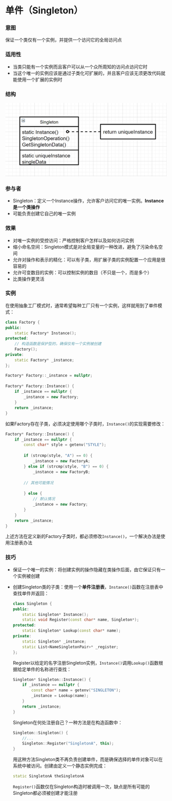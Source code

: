 # 单件（Singleton）

### 意图

保证一个类仅有一个实例，并提供一个访问它的全局访问点

### 适用性

- 当类只能有一个实例而且客户可以从一个众所周知的访问点访问它时
- 当这个唯一的实例应该是通过子类化可扩展的，并且客户应该无须更改代码就能使用一个扩展的实例时

### 结构

![avatar](image/单件结构图.png)

### 参与者

- Singleton：定义一个Instance操作，允许客户访问它的唯一实例。**Instance是一个类操作**
- 可能负责创建它自己的唯一实例

### 效果

- 对唯一实例的受控访问：严格控制客户怎样以及如何访问实例
- 缩小命名空间：Singleton模式是对全局变量的一种改进，避免了污染命名空间
- 允许对操作和表示的精化：可以有子类，用扩展子类的实例配置一个应用是很容易的
- 允许可变数目的实例：可以控制实例的数目（不只是一个，而是多个）
- 比类操作更灵活

### 实例

在使用抽象工厂模式时，通常希望每种工厂只有一个实例，这样就用到了单件模式：

```c++
class Factory {
public:
    static Factory* Instance();
protected:
    // 构造函数是保护型的，确保仅有一个实例被创建
    Factory();
private:
    static Factory* _instance;
};
```

```c++
Factory* Factory::_instance = nullptr;

Factory* Factory::Instance() {
    if _instance == nullptr {
        _instance = new Factory;
    }
    return _instance;
}
```

如果Factory存在子类，必须决定使用哪个子类时，`Instance()`的实现需要修改：

```c++
Factory* Factory::Instance() {
    if _instance == nullptr {
        const char* style = getenv("STYLE");
        
        if (strcmp(style, "A") == 0) {
            _instance = new FactoryA;
        } else if (strcmp(style, "B") == 0) {
            _instance = new FactoryB;
            
        // 其他可能情况
            
        } else {
            // 默认情况
            _instance = new Factory;
        }
    }
    return _instance;
}
```

上述方法在定义新的Factory子类时，都必须修改`Instance()`，一个解决办法是使用注册表办法

### 技巧

- 保证一个唯一的实例：将创建实例的操作隐藏在类操作后面，由它保证只有一个实例被创建

- 创建Singleton类的子类：使用一个**单件注册表**，`Instance()`函数在注册表中查找单件并返回：

  ```c++
  class Singleton {
  public:
      static Singleton* Instance();
      static void Register(const char* name, Singleton*);
  protected:
      static Singleton* Lookup(const char* name);
  private:
      static Singleton* _instance;
      static List<NameSingletonPair>* _register;
  };
  ```

  Register以给定的名字注册Singleton实例，`Instance()`调用`Lookup()`函数根据给定单件的名称进行查找：

  ```c++
  Singleton* Singleton::Instance() {
      if _instance == nullptr {
          const char* name = getenv("SINGLETON");
          _instance = Lookup(name);
      }
      return _instance;
  }
  ```

  Singleton在何处注册自己？一种方法是在构造函数中：

  ```c++
  Singleton::Singleton() {
      //...
      Singleton::Register("SingletonA", this);
  }
  ```

  用这种方法Singleton类不再负责创建单件，而是确保选择的单件对象可以在系统中被访问。创建由定义一个静态实例完成：

  ```c++
  static SingletonA theSingletonA
  ```

  `Register()`函数仅在Singleton构造时被调用一次，缺点是所有可能的Singleton都必须被创建才能注册